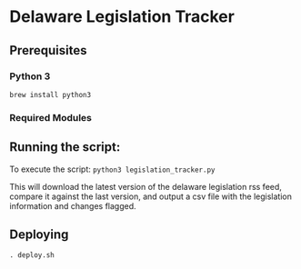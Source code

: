 # Delaware Legislation Tracker

## Prerequisites
### Python 3
`brew install python3`

### Required Modules


## Running the script:
To execute the script:
`python3 legislation_tracker.py`

This will download the latest version of the delaware legislation rss feed, compare it against the last version, and output a csv file with the legislation information and changes flagged.

## Deploying
`. deploy.sh`
